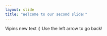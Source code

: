 ```yaml
---
layout: slide
title: "Welcome to our second slide!"
---
```

Vipins new text :)
Use the left arrow to go back!
